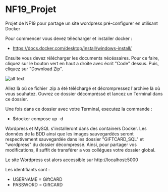 # NF19_Projet
Projet de NF19 pour partage un site wordpress pré-configurer en utilisant Docker


Pour commencer vous devez télécharger et installer docker :

- https://docs.docker.com/desktop/install/windows-install/

Ensuite vous devez rélécharger les documents nécéssaires. Pour ce faire, cliquez sur le bouton vert en haut a droite avec écrit "Code" dessus. 
Puis, cliquez sur "Download Zip".

![alt text](https://i.ibb.co/nrfgRjv/Capture-d-cran-2022-12-28-22-56-38.png)


Allez là où ce fichier .zip a été téléchargé et décrompressez l'archive là où vous souhatez. Ouvrez ce dossier décompréssé et lancez un Terminal dans ce dossier. 

Une fois dans ce dossier avec votre Terminal, executez la commande :

- $docker compose up -d

Wordpress et MySQL s'installeront dans des containers Docker. Les données de la BDD ainsi que les images sauvegardées seront respectivement sauvegardée dans les dossier "GIFTCARD_SQL" et "wordpress" du dossier décompressé. Ainsi, pour partager vos modifications, il suffit de transférer a vos collégues votre dossier global.


Le site Wordpress est alors accessible sur http://localhost:5000 

Les identifiants sont :
- USERNAME = GiftCARD
- PASSWORD = GiftCARD



